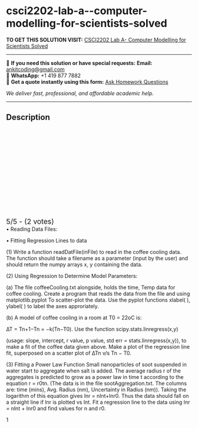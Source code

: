 # csci2202-lab-a--computer-modelling-for-scientists-solved
**TO GET THIS SOLUTION VISIT:** [CSCI2202 Lab A- Computer Modelling for Scientists Solved](https://www.ankitcodinghub.com/product/csci-2202-computer-modelling-for-scientists-solved/)


---

📩 **If you need this solution or have special requests:** **Email:** ankitcoding@gmail.com  
📱 **WhatsApp:** +1 419 877 7882  
📄 **Get a quote instantly using this form:** [Ask Homework Questions](https://www.ankitcodinghub.com/services/ask-homework-questions/)

*We deliver fast, professional, and affordable academic help.*

---

<h2>Description</h2>



<div class="kk-star-ratings kksr-auto kksr-align-center kksr-valign-top" data-payload="{&quot;align&quot;:&quot;center&quot;,&quot;id&quot;:&quot;116971&quot;,&quot;slug&quot;:&quot;default&quot;,&quot;valign&quot;:&quot;top&quot;,&quot;ignore&quot;:&quot;&quot;,&quot;reference&quot;:&quot;auto&quot;,&quot;class&quot;:&quot;&quot;,&quot;count&quot;:&quot;2&quot;,&quot;legendonly&quot;:&quot;&quot;,&quot;readonly&quot;:&quot;&quot;,&quot;score&quot;:&quot;5&quot;,&quot;starsonly&quot;:&quot;&quot;,&quot;best&quot;:&quot;5&quot;,&quot;gap&quot;:&quot;4&quot;,&quot;greet&quot;:&quot;Rate this product&quot;,&quot;legend&quot;:&quot;5\/5 - (2 votes)&quot;,&quot;size&quot;:&quot;24&quot;,&quot;title&quot;:&quot;CSCI2202 Lab A- Computer Modelling for Scientists Solved&quot;,&quot;width&quot;:&quot;138&quot;,&quot;_legend&quot;:&quot;{score}\/{best} - ({count} {votes})&quot;,&quot;font_factor&quot;:&quot;1.25&quot;}">

<div class="kksr-stars">

<div class="kksr-stars-inactive">
            <div class="kksr-star" data-star="1" style="padding-right: 4px">


<div class="kksr-icon" style="width: 24px; height: 24px;"></div>
        </div>
            <div class="kksr-star" data-star="2" style="padding-right: 4px">


<div class="kksr-icon" style="width: 24px; height: 24px;"></div>
        </div>
            <div class="kksr-star" data-star="3" style="padding-right: 4px">


<div class="kksr-icon" style="width: 24px; height: 24px;"></div>
        </div>
            <div class="kksr-star" data-star="4" style="padding-right: 4px">


<div class="kksr-icon" style="width: 24px; height: 24px;"></div>
        </div>
            <div class="kksr-star" data-star="5" style="padding-right: 4px">


<div class="kksr-icon" style="width: 24px; height: 24px;"></div>
        </div>
    </div>

<div class="kksr-stars-active" style="width: 138px;">
            <div class="kksr-star" style="padding-right: 4px">


<div class="kksr-icon" style="width: 24px; height: 24px;"></div>
        </div>
            <div class="kksr-star" style="padding-right: 4px">


<div class="kksr-icon" style="width: 24px; height: 24px;"></div>
        </div>
            <div class="kksr-star" style="padding-right: 4px">


<div class="kksr-icon" style="width: 24px; height: 24px;"></div>
        </div>
            <div class="kksr-star" style="padding-right: 4px">


<div class="kksr-icon" style="width: 24px; height: 24px;"></div>
        </div>
            <div class="kksr-star" style="padding-right: 4px">


<div class="kksr-icon" style="width: 24px; height: 24px;"></div>
        </div>
    </div>
</div>


<div class="kksr-legend" style="font-size: 19.2px;">
            5/5 - (2 votes)    </div>
    </div>
• Reading Data Files:

• Fitting Regression Lines to data

(1) Write a function readDatFile(inFile) to read in the coffee cooling data. The function should take a filename as a parameter (input by the user) and should return the numpy arrays x, y containing the data.

(2) Using Regression to Determine Model Parameters:

(a) The file coffeeCooling.txt alongside, holds the time, Temp data for coffee cooling. Create a program that reads the data from the file and using matplotlib.pyplot To scatter-plot the data. Use the pyplot functions xlabel( ), ylabel( ) to label the axes approriately.

(b) A model of coffee cooling in a room at T0 = 22oC is:

∆T = Tn+1−Tn = −k(Tn−T0). Use the function scipy.stats.linregress(x,y)

(usage: slope, intercept, r value, p value, std err = stats.linregress(x,y)), to make a fit of the coffee data given above. Make a plot of the regression line fit, superposed on a scatter plot of ∆Tn v/s Tn − T0.

(3) Fitting a Power Law Function Small nanoparticles of soot suspended in water start to aggregate when salt is added. The average radius r of the aggregates is predicted to grow as a power law in time t according to the equation r = r0tn. (The data is in the file sootAggregation.txt. The columns are: time (mins), Avg. Radius (nm), Uncertainty in Radius (nm)). Taking the logarithm of this equation gives lnr = nlnt+lnr0. Thus the data should fall on a straight line if lnr is plotted vs lnt. Fit a regression line to the data using lnr = nlnt + lnr0 and find values for n and r0.

1
